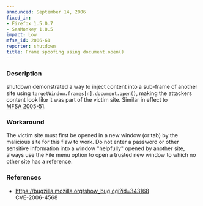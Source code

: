 ```yaml
---
announced: September 14, 2006
fixed_in:
- Firefox 1.5.0.7
- SeaMonkey 1.0.5
impact: Low
mfsa_id: 2006-61
reporter: shutdown
title: Frame spoofing using document.open()
---
```


<h3>Description</h3>

<p>shutdown demonstrated a way to inject content into a sub-frame of another
site using <code>targetWindow.frames[n].document.open()</code>,
making the attackers content look like it was part of the victim site.
Similar in effect to <a href="../2005/mfsa2005-51.html">MFSA 2005-51</a>.</p>

<h3>Workaround</h3>

<p>The victim site must first be opened in a new window (or tab) by the
malicious site for this flaw to work. Do not enter a password or other sensitive
information into a window "helpfully" opened by another site, always use the File
menu option to open a trusted new window to which no other site has a reference.</p>

<h3>References</h3>

<ul>
<li><a href="https://bugzilla.mozilla.org/show_bug.cgi?id=343168">
https://bugzilla.mozilla.org/show_bug.cgi?id=343168</a><br/>
CVE-2006-4568</li>
</ul>



